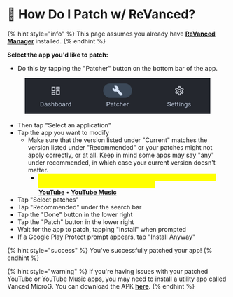 # 🔧 How Do I Patch w/ ReVanced?

{% hint style="info" %}
This page assumes you already have [**ReVanced Manager**](installing-revanced-manager.md) installed.&#x20;
{% endhint %}

**Select the app you'd like to patch:**

* Do this by tapping the "Patcher" button on the bottom bar of the app.

<figure><img src="../../.gitbook/assets/rvm-patcher.jpeg" alt=""><figcaption></figcaption></figure>

* Then tap "Select an application"&#x20;
* Tap the app you want to modify
  * Make sure that the version listed under "Current" matches the version listed under "Recommended" or your patches might not apply correctly, or at all. Keep in mind some apps may say "any" under recommended, in which case your current version doesn't matter.
    * <mark style="color:yellow;">If your version doesn't match, go to the guide for the app you want to patch by tapping it's name here:</mark>\
      [**YouTube**](patching-youtube-w-revanced.md) **•** [**YouTube Music**](patching-yt-music-w-revanced.md)&#x20;
* Tap "Select patches"
* Tap "Recommended" under the search bar&#x20;
* Tap the "Done" button in the lower right&#x20;
* Tap the "Patch" button in the lower right&#x20;
* Wait for the app to patch, tapping "Install" when prompted
* If a Google Play Protect prompt appears, tap "Install Anyway"

{% hint style="success" %}
You've successfully patched your app!&#x20;
{% endhint %}

{% hint style="warning" %}
If you're having issues with your patched YouTube or YouTube Music apps, you may need to install a utility app called Vanced MicroG. You can download the APK [**here**](https://github.com/TeamVanced/VancedMicroG/releases/download/v0.2.24.220220-220220001/microg.apk).
{% endhint %}
